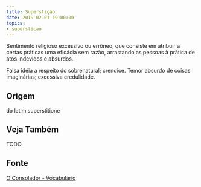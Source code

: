 ```yaml
---
title: Superstição
date: 2019-02-01 19:00:00
topics:
- supersticao
---
```


Sentimento religioso excessivo ou errôneo, que consiste em atribuir a certas
práticas uma eficácia sem razão, arrastando as pessoas à prática de atos
indevidos e absurdos. 

Falsa idéia a respeito do sobrenatural; crendice. Temor absurdo de coisas
imaginárias; excessiva credulidade. 


## Origem
do latim superstitione

## Veja Também
TODO

## Fonte
[O Consolador - Vocabulário](http://www.oconsolador.com.br/linkfixo/vocabulario/principal.html)
